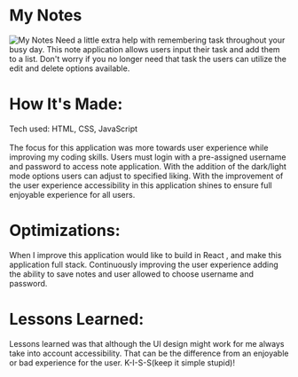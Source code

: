 <div id="header" >
 <h1  class="heading-element" dir="auto">My Notes</h1>
 <img src="https://i.imgur.com/FQe8Rem.gif" alt="My Notes">
  Need a little extra help with remembering task throughout your busy day. This note application allows users input their task and add them to a list. Don't worry if you no longer need that task the users can utilize the edit and delete options available.
</div>

<div id="header" >
 <h1 class="heading-element" dir="auto">How It's Made:</h1>
 Tech used: HTML, CSS, JavaScript<br/><br/>
 The focus for this application was more towards user experience while improving my coding skills. Users must login with a pre-assigned username and password to access note application. With the addition of the dark/light mode options users can adjust to specified liking. With the improvement of the user experience accessibility in this application shines to ensure full enjoyable experience for all users.
</div>


<div id="header" >
 <h1 class="heading-element" dir="auto">Optimizations:</h1>
  When I improve this application would like to build in React , and make this application full stack. Continuously improving the user experience adding the ability to save notes and user allowed to choose username and password.
</div>

<div id="header">
 <h1 class="heading-element" dir="auto">Lessons Learned:</h1>
  Lessons learned was that although the UI design might work for me always take into account accessibility. That can be the difference from an enjoyable or bad experience for the user. K-I-S-S(keep it simple stupid)!
</div>
